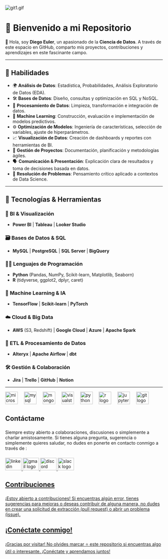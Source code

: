 ![git1.gif](https://github.com/Euler81/Euler81/blob/main/git1.gif)



# 🌟 Bienvenido a mi Repositorio

👋 Hola, soy **Diego Euler**, un apasionado de la **Ciencia de Datos**. A través de este espacio en GitHub, comparto mis proyectos, contribuciones y aprendizajes en este fascinante campo.

---

## 🔧 Habilidades

- 🌍 **Análisis de Datos**: Estadística, Probabilidades, Análisis Exploratorio de Datos (EDA).
- 🛠 **Bases de Datos**: Diseño, consultas y optimización en SQL y NoSQL.
- 🧼 **Procesamiento de Datos**: Limpieza, transformación e integración de datos.
- 🤖 **Machine Learning**: Construcción, evaluación e implementación de modelos predictivos.
- ⚙️ **Optimización de Modelos**: Ingeniería de características, selección de variables, ajuste de hiperparámetros.
- 📈 **Visualización de Datos**: Creación de dashboards y reportes con herramientas de BI.
- 🏢 **Gestión de Proyectos**: Documentación, planificación y metodologías ágiles.
- 🗣 **Comunicación & Presentación**: Explicación clara de resultados y toma de decisiones basada en datos.
- 🎯 **Resolución de Problemas**: Pensamiento crítico aplicado a contextos de Data Science.

---

## 🔧 Tecnologías & Herramientas

### 🎨 **BI & Visualización**
- **Power BI** | **Tableau** | **Looker Studio**

### 🗃️ **Bases de Datos & SQL**
- **MySQL** | **PostgreSQL** | **SQL Server** | **BigQuery**

### 👨‍💻 **Lenguajes de Programación**
- **Python** (Pandas, NumPy, Scikit-learn, Matplotlib, Seaborn)
- **R** (tidyverse, ggplot2, dplyr, caret)

### 🤖 **Machine Learning & IA**
- **TensorFlow** | **Scikit-learn** | **PyTorch**

### ☁️ **Cloud & Big Data**
- **AWS** (S3, Redshift) | **Google Cloud** | **Azure** | **Apache Spark**

### 📂 **ETL & Procesamiento de Datos**
- **Alteryx** | **Apache Airflow** | **dbt**

### 🛠️ **Gestión & Colaboración**
- **Jira** | **Trello** | **GitHub** | **Notion**

---
<div align="left">
  <img src="https://cdn.jsdelivr.net/gh/devicons/devicon/icons/microsoftsqlserver/microsoftsqlserver-plain.svg" height="40" alt="microsoftsqlserver logo"  />
  <img width="12" />
  <img src="https://cdn.jsdelivr.net/gh/devicons/devicon/icons/mysql/mysql-original.svg" height="40" alt="mysql logo"  />
  <img width="12" />
  <img src="https://cdn.jsdelivr.net/gh/devicons/devicon/icons/mongodb/mongodb-original.svg" height="40" alt="mongodb logo"  />
  <img width="12" />
  <img src="https://cdn.jsdelivr.net/gh/devicons/devicon/icons/visualstudio/visualstudio-plain.svg" height="40" alt="visualstudio logo"  />
  <img width="12" />
  <img src="https://cdn.jsdelivr.net/gh/devicons/devicon/icons/python/python-original.svg" height="40" alt="python logo"  />
  <img width="12" />
  <img src="https://cdn.jsdelivr.net/gh/devicons/devicon/icons/r/r-original.svg" height="40" alt="r logo"  />
  <img width="12" />
  <img src="https://cdn.jsdelivr.net/gh/devicons/devicon/icons/jupyter/jupyter-original.svg" height="40" alt="jupyter logo"  />
  <img width="12" />
  <img src="https://cdn.jsdelivr.net/gh/devicons/devicon/icons/git/git-original.svg" height="40" alt="git logo"  />
</div>

###



###

<h2 align="left">Contáctame</h2>

###

<p align="left">Siempre estoy abierto a colaboraciones, discusiones o simplemente a charlar amistosamente. Si tienes alguna pregunta, sugerencia o simplemente quieres saludar, no dudes en ponerte en contacto conmigo a través de :</p>

###

<div align="left">
  <a href="https://www.linkedin.com/in/diego-eduardo-euler-4546651ba/" target="_blank">
    <img src="https://raw.githubusercontent.com/maurodesouza/profile-readme-generator/master/src/assets/icons/social/linkedin/default.svg" width="52" height="40" alt="linkedin logo"  />
  </a>
 <a href="mailto:Diegoeuler@gmail.com">
    <img src="https://raw.githubusercontent.com/maurodesouza/profile-readme-generator/master/src/assets/icons/social/gmail/default.svg" width="52" height="40" alt="gmail logo"  />
  </a>
  <a href="https://discordapp.com/users/982415514389327883">
    <img src="https://raw.githubusercontent.com/maurodesouza/profile-readme-generator/master/src/assets/icons/social/discord/default.svg" width="52" height="40" alt="discord logo"  />
  </a>
   <a href="https://app.slack.com/client/T02KS88FB0E/C05U48N2JDD">
  <img src="https://raw.githubusercontent.com/maurodesouza/profile-readme-generator/master/src/assets/icons/social/slack/default.svg" width="52" height="40" alt="slack logo"  />
</div>



###

<h2 align="left">Contribuciones</h2>

###

<p align="left">¡Estoy abierto a contribuciones! Si encuentras algún error, tienes sugerencias para mejoras o deseas contribuir de alguna manera, no dudes en crear una solicitud de extracción (pull request) o abrir un problema (issue).</p>


###

<h2 align="left">¡Conéctate conmigo!</h2>

###

<p align="left">¡Gracias por visitar! No olvides marcar ⭐ este repositorio si encuentras algo útil o interesante. ¡Conéctate y aprendamos juntos!</p>

###



              
